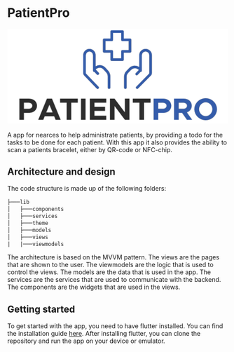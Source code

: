 # PatientPro

![PatientPro a pro tool for healthcare.](/assets/images/logo-crop.png "PatientPro logo")

A app for nearces to help administrate patients, by providing a todo for the tasks to be done for each patient. With this app it also provides the ability to scan a patients bracelet, either by QR-code or NFC-chip.

## Architecture and design
The code structure is made up of the following folders:
```
├───lib
│   ├───components
│   ├───services
│   ├───theme
│   ├───models
│   ├───views
|   |───viewmodels

```
The architecture is based on the MVVM pattern. The views are the pages that are shown to the user. The viewmodels are the logic that is used to control the views. The models are the data that is used in the app. The services are the services that are used to communicate with the backend. The components are the widgets that are used in the views.

## Getting started
To get started with the app, you need to have flutter installed. You can find the installation guide [here](https://flutter.dev/docs/get-started/install). After installing flutter, you can clone the repository and run the app on your device or emulator.

